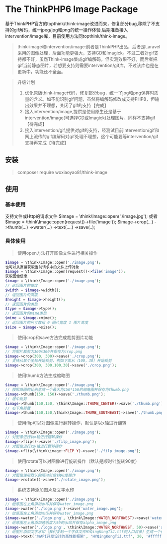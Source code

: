 # The ThinkPHP6 Image Package

基于ThinkPHP官方的topthink/think-image改进而来，修复部分bug,移除了不支持的gif解码，统一jpeg/jpg和png的统一操作体验,后期准备接入intervention/image库，目前使用方法同topthink/think-image。

> think-image和intervention/image:前者是ThinkPHP出品，后者是Laravel采用的图像处理，后面功能更强大，支持GD和Imagick。不过二者对gif支持都不好，虽然Think-image集成gif编解码，但实测效果不好，而后者把gif当前静态图片，若想要支持则需要intervention/gif库，不过该库也是在更新中，功能还不全面。

> 升级计划
> 1. 优化原版think-image代码，修复部分bug，统一了jpg和png保存时质量的含义。如不能识别gif问题，虽然将编解码修改成支持PHP8，但输出效果并不理想，关闭了gif的支持【完成】
> 2. 接入intervention/image,提供是使用原生还是基于intervention/image(可选择GD或Imagick)处理图片，同样不支持gif【待完成】
> 3. 接入intervention/gif,提供对gif的支持，经测试目前intervention/gif和网上流传的gif编解码对gif处理不理想，这个可能要等intervention/gif支持再完成【待完成】


## 安装

> composer require woxiaoyao81/think-image

## 使用

### 基本使用
支持文件或Http的请求文件
$image = \think\Image::open('./image.jpg');
或者
$image = \think\Image::open(request()->file('image'));
$image->crop(...)
    ->thumb(...)
    ->water(...)
    ->text(....)
    ->save(..);

### 具体使用
> 使用open方法打开图像文件进行相关操作
```php
$image = \think\Image::open('./image.png');
也可以从直接获取当前请求中的文件上传对象
$image = \think\Image::open(request()->file('image'));
获取图像信息
$image = \think\Image::open('./image.png');
// 返回图片的宽度
$width = $image->width(); 
// 返回图片的高度
$height = $image->height(); 
// 返回图片的类型
$type = $image->type(); 
// 返回图片的mime类型
$mime = $image->mime(); 
// 返回图片的尺寸数组 0 图片宽度 1 图片高度
$size = $image->size(); 
```
> 使用crop和save方法完成裁剪图片功能
```php
$image = \think\Image::open('./image.png');
// 将图片裁剪为300x300并保存为crop.png
$image->crop(300, 300)->save('./crop.png');
// 支持从某个坐标开始裁剪，例如下面从（100，30）开始裁剪
$image->crop(300, 300,100,30)->save('./crop.png');
```
> 使用thumb方法生成缩略图
```php
$image = \think\Image::open('./image.png');
// 按照原图的比例生成一个最大为150*150的缩略图并保存为thumb.png
$image->thumb(150, 150)->save('./thumb.png');
// 居中裁剪
$image->thumb(150,150, \think\Image::THUMB_CENTER)->save('./thumb.png');
// 右下角剪裁
$image->thumb(150,150,\think\Image::THUMB_SOUTHEAST)->save('./thumb.png');
```
> 使用flip可以对图像进行翻转操作，默认是以x轴进行翻转
```php
$image = \think\Image::open('./image.png');
// 对图像进行以x轴进行翻转操作
$image->flip()->save('./filp_image.png');
// 对图像进行以y轴进行翻转操作
$image->flip(\think\image::FLIP_Y)->save('./filp_image.png');
```
> 使用rotate可以对图像进行旋转操作（默认是顺时针旋转90度）
```php
$image = \think\Image::open('./image.png');
// 对图像使用默认的顺时针旋转90度操作
$image->rotate()->save('./rotate_image.png');
```
> 系统支持添加图片及文字水印
```php
$image = \think\Image::open('./image.png');
// 给原图左上角添加水印并保存water_image.png
$image->water('./logo.png')->save('water_image.png'); 
// 给原图左上角添加水印并保存water_image.png
$image->water('./logo.png', \think\Image::WATER_NORTHWEST)->save('water_image.png');
// 给原图左上角添加透明度为50的水印并保存alpha_image.png
$image->water('./logo.png', \think\Image::WATER_NORTHWEST, 50)->save('alpha_image.png');
// 给图片添加文字水印（我们复制一个字体文件HYQingKongTiJ.ttf到入口目录）生成一个像素20px，颜色为#ffffff的水印效果
$image->text('为API开发设计的高性能框架', 'HYQingKongTiJ.ttf', 20, '#ffffff')->save('text_image.png');
```
